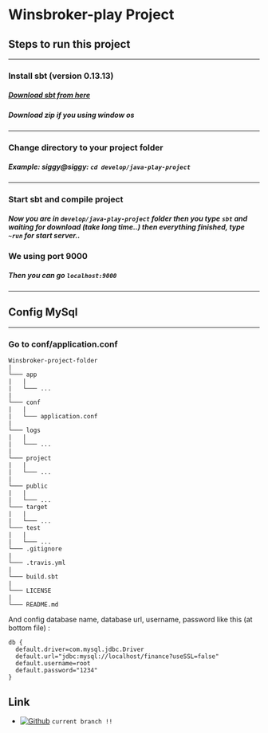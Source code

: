 # Winsbroker-play Project

## Steps to run this project

---

### **Install sbt (version 0.13.13)**
##### [Download sbt from here](http://www.scala-sbt.org/download.html)
##### *Download zip if you using window os*

---

### **Change directory to your project folder**
##### Example: siggy@siggy: ```cd develop/java-play-project```

---

### **Start sbt and compile project**
##### Now you are in ```develop/java-play-project``` folder then you type ```sbt``` and waiting for download (take long time..) then everything finished, type ```~run``` for start server..

### **We using port 9000**
##### Then you can go ```localhost:9000```

---

## Config MySql

---

### **Go to conf/application.conf**
```
Winsbroker-project-folder
|
└─── app
|   |
|   └─── ...
|
└─── conf
|   |
|   └─── application.conf
|
└─── logs
|   |
|   └─── ...
|
└─── project
|   |
|   └─── ...
|
└─── public
|   |
|   └─── ...
└─── target
|   |
|   └─── ...
└─── test
|   |
|   └─── ...
└─── .gitignore
|
└─── .travis.yml
|
└─── build.sbt
|
└─── LICENSE
|
└─── README.md
```

And config database name, database url, username, password like this (at bottom file) :
```
db {
  default.driver=com.mysql.jdbc.Driver
  default.url="jdbc:mysql://localhost/finance?useSSL=false"
  default.username=root
  default.password="1234"
}
```

## Link
* [![Github](https://assets-cdn.github.com/favicon.ico)](https://github.com/siggysic/play/tree/feature/controll-model) ```current branch !!```
